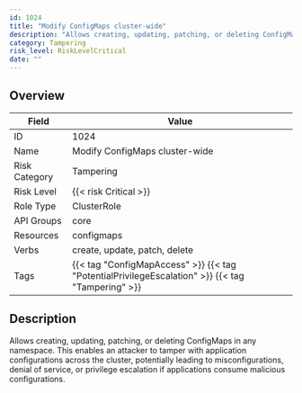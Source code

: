 ```yaml
---
id: 1024
title: "Modify ConfigMaps cluster-wide"
description: "Allows creating, updating, patching, or deleting ConfigMaps in any namespace. This enables an attacker to tamper with application configurations across the cluster, potentially leading to misconfigurations, denial of service, or privilege escalation if applications consume malicious configurations."
category: Tampering
risk_level: RiskLevelCritical
date: ""
---
```


## Overview

| Field         | Value                                                                                            |
| ------------- | ------------------------------------------------------------------------------------------------ |
| ID            | 1024                                                                                             |
| Name          | Modify ConfigMaps cluster-wide                                                                   |
| Risk Category | Tampering                                                                                        |
| Risk Level    | {{< risk Critical >}}                                                                            |
| Role Type     | ClusterRole                                                                                      |
| API Groups    | core                                                                                             |
| Resources     | configmaps                                                                                       |
| Verbs         | create, update, patch, delete                                                                    |
| Tags          | {{< tag "ConfigMapAccess" >}} {{< tag "PotentialPrivilegeEscalation" >}} {{< tag "Tampering" >}} |

## Description

Allows creating, updating, patching, or deleting ConfigMaps in any namespace. This enables an attacker to tamper with application configurations across the cluster, potentially leading to misconfigurations, denial of service, or privilege escalation if applications consume malicious configurations.
